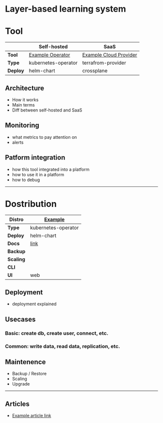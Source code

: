 # Layer-based learning system

# Tool

||Self-hosted|SaaS|
|-|-|-|
|**Tool**|[Example Operator](#)|[Example Cloud Provider](#)|
|**Type**|kubernetes-operator|terrafrom-provider|
|**Deploy**|helm-chart|crossplane|

## Architecture

- How it works
- Main terms
- Diff between self-hosted and SaaS

## Monitoring

- what metrics to pay attention on
- alerts

## Patform integration

- how this tool integrated into a platform
- how to use it in a platform
- how to debug

---

# Dostribution

|**Distro**|[Example](#)|
|-|-|
|**Type**|kubernetes-operator|
|**Deploy**|helm-chart|
|**Docs**|[link](#)|
|**Backup**||
|**Scaling**||
|**CLI**||
|**UI**|web|

## Deployment

- deployment explained

## Usecases

### Basic: create db, create user, connect, etc.
### Common: write data, read data, replication, etc.

## Maintenence

- Backup / Restore
- Scaling
- Upgrade

---

## Articles

* [Example article link](#)
